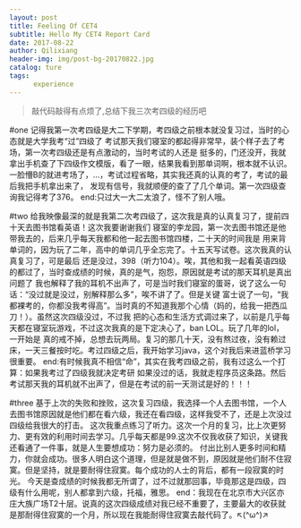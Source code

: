 ```yaml
---
layout: post
title: Feeling Of CET4
subtitle: Hello My CET4 Report Card
date: 2017-08-22
author: Qilixiang
header-img: img/post-bg-20170822.jpg
catalog: ture
tags:
      experience
---
```


>敲代码敲得有点烦了,总结下我三次考四级的经历吧


#one
记得我第一次考四级是大二下学期，考四级之前根本就没复习过，当时的心态就是大学我考“过”四级了
考试那天我们寝室的都起得非常早，装个样子去了考场，第一次考四级还是有点激动的，当时考试的人还是
挺多的，门还没开，我就拿出手机查了下四级作文模版，看了一眼，结果我看到那单词啊，根本就不认识。
一脸懵B的就进考场了，...，考试过程省略，其实我还真的认真的考了，考试的最后我把手机拿出来了，
发现有信号，我就顺便的查了了几个单词。第一次四级查询我记得考了376。
end:只过大一大二太浪了，怪不了别人哦。

#two
给我映像最深的就是我第二次考四级了，这次我是真的认真复习了，提前四十天去图书馆看英语！这次我要谢谢我们
寝室的李龙园，第一次去图书馆还是他带我去的，后来几乎每天我都和他一起去图书馆四楼，二十天的时间我是
用来背单词的，因为玩了二年，高中的单词几乎全忘完了。十五天写试卷。这次我真的认真复习了，可是最后
还是没过，398（听力104）。唉，其他和我一起看英语四级的都过了，当时查成绩的时候，真的是气，抱怨，原因就是考试的那天耳机是真出问题了
我也解释了我的耳机不出声了，可是当时我们寝室的蛋哥，说了这么一句话：“没过就是没过，别解释那么多”，唉不讲了了。但是关键
富士说了一句，“我都裸考的，你都没我考得高”。当时真的不知道我那个心情（妈的，给我一把西瓜刀！）。虽然这次四级没过，不过我
把的心态和生活方式调过来了，以前是几乎每天都在寝室玩游戏，不过这次我真的是下定决心了，ban LOL。玩了几年的lol，一开始是
真的戒不掉，总想去玩两局。复习的那几十天，没有熬过夜，没有赖过床，一天三餐按时吃。考过四级之后，我开始学习java，这个对我后来进蓝桥学习很重要。
end:有时候我真不相信“命”，其实在我考四级之前，我有过这么一个打算：如果我考过了四级我就决定考研
如果没过的话，我就走程序员这条路。然后考试那天我的耳机就不出声了，但是在考试的前一天测试是好的！！！

#three
基于上次的失败和挫败，这次复习四级，我选择一个人去图书馆，一个人去图书馆原因就是他们都在看六级，我还在看四级，这样我受不了，还是上次没过四级给我很大的打击。
这次我重点练习了听力。这次一个月的复习，比上次更努力、更有效的利用时间去学习。几乎每天都是99.这次不仅我收获了知识，关键我还看通了一件事，就是人生要想成功：努力是必须的。
付出比别人更多时间和精力，你就会成功。很多人明白这个道理，但是就是做不到，原因就是他们耐不住寂寞。但是坚持，就是要耐得住寂寞。每个成功的人士的背后，都有一段寂寞的时光。
今天是查成绩的时候我都无所谓了，过不过就那回事，毕竟那这是四级，四级有什么用呢，别人都拿到六级，托福，雅思。
end：我现在在北京市大兴区亦庄大族广场T2十层。说真的这次四级成绩对我已经不重要了，主要最大的收获就是那耐得住寂寞的一个月，所以现在我能耐得住寂寞去敲代码了。↖(^ω^)↗
